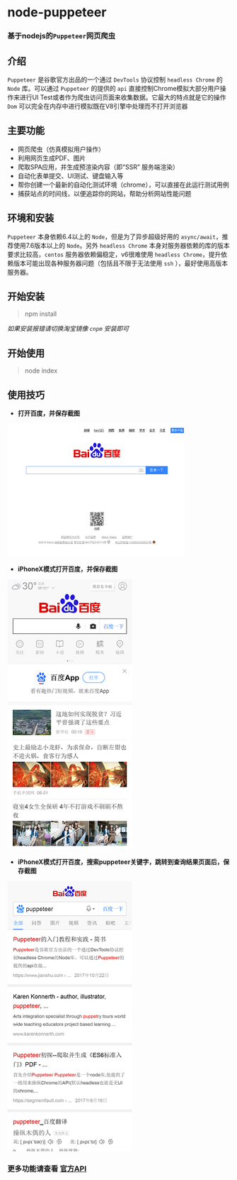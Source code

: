 # node-puppeteer

### 基于nodejs的`Puppeteer`网页爬虫

## 介绍
`Puppeteer` 是谷歌官方出品的一个通过 `DevTools` 协议控制 `headless Chrome` 的 `Node` 库。可以通过 `Puppeteer` 的提供的 `api` 直接控制Chrome模拟大部分用户操作来进行UI Test或者作为爬虫访问页面来收集数据。它最大的特点就是它的操作 `Dom` 可以完全在内存中进行模拟既在V8引擎中处理而不打开浏览器


## 主要功能
- 网页爬虫（仿真模拟用户操作）
- 利用网页生成PDF、图片
- 爬取SPA应用，并生成预渲染内容（即“SSR” 服务端渲染）
- 自动化表单提交、UI测试、键盘输入等
- 帮你创建一个最新的自动化测试环境（chrome），可以直接在此运行测试用例
- 捕获站点的时间线，以便追踪你的网站，帮助分析网站性能问题


## 环境和安装
`Puppeteer` 本身依赖6.4以上的 `Node`，但是为了异步超级好用的 `async/await`，推荐使用7.6版本以上的 `Node`。另外 `headless Chrome` 本身对服务器依赖的库的版本要求比较高，`centos` 服务器依赖偏稳定，v6很难使用 `headless Chrome`，提升依赖版本可能出现各种服务器问题（包括且不限于无法使用 `ssh` ），最好使用高版本服务器。


## 开始安装

> npm install


*如果安装报错请切换淘宝镜像 `cnpm` 安装即可*

## 开始使用
> node index

## 使用技巧
- **打开百度，并保存截图**

![百度](images/1.png)

- **iPhoneX模式打开百度，并保存截图**

![百度](images/2.png)

- **iPhoneX模式打开百度，搜索puppeteer关键字，跳转到查询结果页面后，保存截图**

![百度](images/3.png)

### 更多功能请查看 [官方API](https://zhaoqize.github.io/puppeteer-api-zh_CN/#/class-Puppeteer)
